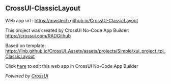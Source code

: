 ## CrossUI-ClassicLayout
Web app url : https://mwstech.github.io/CrossUI-ClassicLayout

This project was created by CrossUI No-Code App Builder: https://crossui.com/RADGithub

Based on template: https://linb.github.io/CrossUI_Assets/assets/projects/Simple/xui_project_tpl_ClassicLayout

Click [here](https://crossui.com/RADGithub/#!from=github&owner=mwstech&repo=CrossUI-ClassicLayout) to edit this web app in CrossUI No-Code App Builder

<i>Powered by [CrossUI](https://crossui.com)</i>
